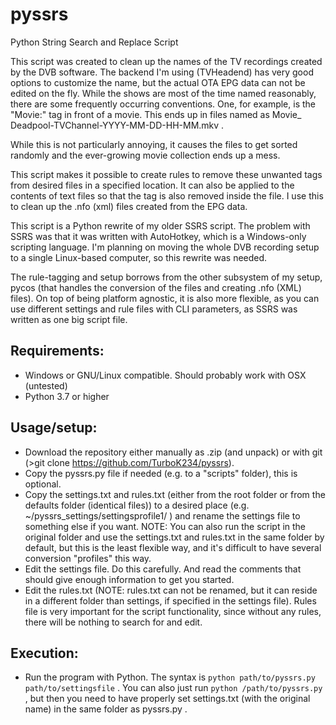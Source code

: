 # pyssrs
Python String Search and Replace Script

This script was created to clean up the names of the TV recordings created by the DVB software. The backend I'm using (TVHeadend) has very good options to customize the name, but the actual OTA EPG data can not be edited on the fly. While the shows are most of the time named reasonably, there are some frequently occurring conventions. One, for example, is the "Movie:" tag in front of a movie. This ends up in files named as Movie_ Deadpool-TVChannel-YYYY-MM-DD-HH-MM.mkv .

While this is not particularly annoying, it causes the files to get sorted randomly and the ever-growing movie collection ends up a mess.

This script makes it possible to create rules to remove these unwanted tags from desired files in a specified location. It can also be applied to the contents of text files so that the tag is also removed inside the file. I use this to clean up the .nfo (xml) files created from the EPG data.

This script is a Python rewrite of my older SSRS script. The problem with SSRS was that it was written with AutoHotkey, which is a Windows-only scripting language. I'm planning on moving the whole DVB recording setup to a single Linux-based computer, so this rewrite was needed.

The rule-tagging and setup borrows from the other subsystem of my setup, pycos (that handles the conversion of the files and creating .nfo (XML) files). On top of being platform agnostic, it is also more flexible, as you can use different settings and rule files with CLI parameters, as SSRS was written as one big script file.

## Requirements:
* Windows or GNU/Linux compatible. Should probably work with OSX (untested)
* Python 3.7 or higher

## Usage/setup:
* Download the repository either manually as .zip (and unpack) or with git (>git clone https://github.com/TurboK234/pyssrs).
* Copy the pyssrs.py file if needed (e.g. to a "scripts" folder), this is optional.
* Copy the settings.txt and rules.txt (either from the root folder or from the defaults folder (identical files)) to a desired place (e.g. ~/pyssrs_settings/settingsprofile1/ ) and rename the settings file to something else if you want. NOTE: You can also run the script in the original folder and use the settings.txt and rules.txt in the same folder by default, but this is the least flexible way, and it's difficult to have several conversion "profiles" this way.
* Edit the settings file. Do this carefully. And read the comments that should give enough information to get you started.
* Edit the rules.txt (NOTE: rules.txt can not be renamed, but it can reside in a different folder than settings, if specified in the settings file). Rules file is very important for the script functionality, since without any rules, there will be nothing to search for and edit.

## Execution:
* Run the program with Python. The syntax is `python path/to/pyssrs.py path/to/settingsfile` . You can also just run `python /path/to/pyssrs.py` , but then you need to have properly set settings.txt (with the original name) in the same folder as pyssrs.py .
